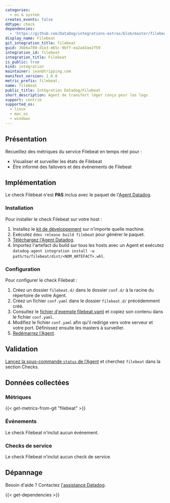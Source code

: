 ```yaml
---
categories:
  - os & system
creates_events: false
ddtype: check
dependencies:
  - 'https://github.com/DataDog/integrations-extras/blob/master/filebeat/README.md'
display_name: Filebeat
git_integration_title: filebeat
guid: 3bb6a789-d1e3-465c-9bff-ea2a43ae2f59
integration_id: filebeat
integration_title: Filebeat
is_public: true
kind: intégration
maintainer: jean@tripping.com
manifest_version: 1.0.0
metric_prefix: filebeat.
name: filebeat
public_title: Intégration Datadog/Filebeat
short_description: Agent de transfert léger conçu pour les logs
support: contrib
supported_os:
  - linux
  - mac_os
  - windows
---
```

## Présentation

Recueillez des métriques du service Filebeat en temps réel pour :

* Visualiser et surveiller les états de Filebeat
* Être informé des failovers et des événements de Filebeat

## Implémentation

Le check Filebeat n'est **PAS** inclus avec le paquet de l'[Agent Datadog][1].

### Installation

Pour installer le check Filebeat sur votre host :

1. Installez le [kit de développement][7] sur n'importe quelle machine.
2. Exécutez `ddev release build filebeat` pour générer le paquet.
3. [Téléchargez l'Agent Datadog][1].
4. Importez l'artefact du build sur tous les hosts avec un Agent et exécutez `datadog-agent integration install -w path/to/filebeat/dist/<NOM_ARTEFACT>.whl`.

### Configuration

Pour configurer le check Filebeat :

1. Créez un dossier `filebeat.d/` dans le dossier `conf.d/` à la racine du répertoire de votre Agent.
2. Créez un fichier `conf.yaml` dans le dossier `filebeat.d/` précédemment créé.
3. Consultez le [fichier d'exemple filebeat.yaml][2] et copiez son contenu dans le fichier `conf.yaml`.
4. Modifiez le fichier `conf.yaml` afin qu'il redirige vers votre serveur et votre port. Définissez ensuite les masters à surveiller.
5. [Redémarrez l'Agent][3].

## Validation

[Lancez la sous-commande `status` de l'Agent][4] et cherchez `filebeat` dans la section Checks.

## Données collectées
### Métriques
{{< get-metrics-from-git "filebeat" >}}


### Événements
Le check Filebeat n'inclut aucun événement.

### Checks de service
Le check Filebeat n'inclut aucun check de service.

## Dépannage
Besoin d'aide ? Contactez [l'assistance Datadog][6].

[1]: https://app.datadoghq.com/account/settings#agent
[2]: https://github.com/DataDog/integrations-extras/blob/master/filebeat/datadog_checks/filebeat/data/conf.yaml.example
[3]: https://docs.datadoghq.com/fr/agent/faq/agent-commands/#start-stop-restart-the-agent
[4]: https://docs.datadoghq.com/fr/agent/faq/agent-commands/#agent-status-and-information
[5]: https://github.com/DataDog/integrations-extras/blob/master/filebeat/metadata.csv
[6]: http://docs.datadoghq.com/help/
[7]: https://docs.datadoghq.com/fr/developers/integrations/new_check_howto/#developer-toolkit


{{< get-dependencies >}}